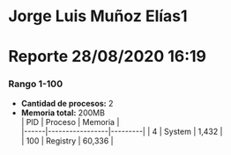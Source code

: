 # Jorge Luis Muñoz Elías1
# Reporte 28/08/2020 16:19
### Rango 1-100  
- **Cantidad de procesos:** 2 
- **Memoria total:** 200MB        
| PID  | Proceso         | Memoria |        
|------|-----------------|---------| 
| 4  | System             | 1,432     |       
| 100  | Registry             | 60,336     |       
